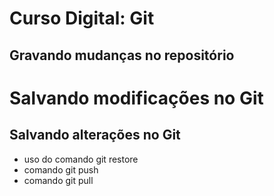 # Curso Digital: Git

## Gravando mudanças no repositório

# Salvando modificações no Git

## Salvando alterações no Git
* uso do comando git restore
* comando git push
* comando git pull
